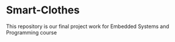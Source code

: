 # Smart-Clothes

This repository is our final project work for Embedded Systems and Programming course
